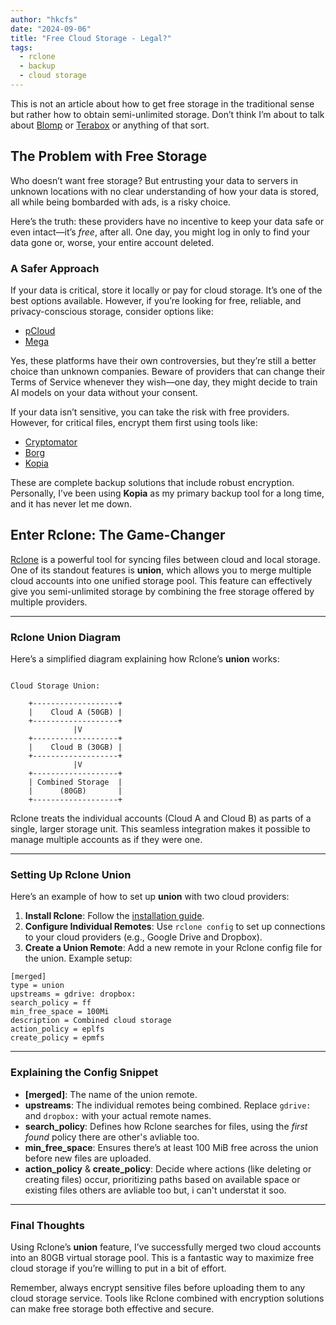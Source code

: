 ```yaml
---
author: "hkcfs"
date: "2024-09-06"
title: "Free Cloud Storage - Legal?"
tags:
  - rclone
  - backup
  - cloud storage
---
```


This is not an article about how to get free storage in the traditional sense but rather how to obtain semi-unlimited storage. Don’t think I’m about to talk about [Blomp](https://www.blomp.com/) or [Terabox](https://www.1024terabox.com/) or anything of that sort.

## The Problem with Free Storage
Who doesn’t want free storage? But entrusting your data to servers in unknown locations with no clear understanding of how your data is stored, all while being bombarded with ads, is a risky choice.

Here’s the truth: these providers have no incentive to keep your data safe or even intact—it’s *free*, after all. One day, you might log in only to find your data gone or, worse, your entire account deleted.

### A Safer Approach
If your data is critical, store it locally or pay for cloud storage. It’s one of the best options available. However, if you’re looking for free, reliable, and privacy-conscious storage, consider options like:
- [pCloud](https://www.pcloud.com/)
- [Mega](https://mega.nz/)

Yes, these platforms have their own controversies, but they’re still a better choice than unknown companies. Beware of providers that can change their Terms of Service whenever they wish—one day, they might decide to train AI models on your data without your consent.

If your data isn’t sensitive, you can take the risk with free providers. However, for critical files, encrypt them first using tools like:
- [Cryptomator](https://cryptomator.org/)
- [Borg](https://www.borgbackup.org/)
- [Kopia](https://kopia.io/)

These are complete backup solutions that include robust encryption. Personally, I’ve been using **Kopia** as my primary backup tool for a long time, and it has never let me down.

## Enter Rclone: The Game-Changer

[Rclone](https://rclone.org/) is a powerful tool for syncing files between cloud and local storage. One of its standout features is **union**, which allows you to merge multiple cloud accounts into one unified storage pool. This feature can effectively give you semi-unlimited storage by combining the free storage offered by multiple providers.

---

### Rclone Union Diagram

Here’s a simplified diagram explaining how Rclone’s **union** works:

```goat {class="cloud_storage_merge" caption="Cloud Storage Consolidation, merging process between two cloud platforms, demonstrating how Cloud A (50GB) and Cloud B (30GB) combine to create a unified storage solution of 80GB total capacity." desc=" Cloud A (50GB) + Cloud B (30GB) -> combine storage (80GB)"}

Cloud Storage Union:

    +-------------------+
    |    Cloud A (50GB) |
    +-------------------+
              |V
    +-------------------+
    |    Cloud B (30GB) |
    +-------------------+
              |V
    +-------------------+
    | Combined Storage  |
    |      (80GB)       |
    +-------------------+
```

Rclone treats the individual accounts (Cloud A and Cloud B) as parts of a single, larger storage unit. This seamless integration makes it possible to manage multiple accounts as if they were one.

---

### Setting Up Rclone Union

Here’s an example of how to set up **union** with two cloud providers:

1. **Install Rclone**: Follow the [installation guide](https://rclone.org/install/).
2. **Configure Individual Remotes**: Use `rclone config` to set up connections to your cloud providers (e.g., Google Drive and Dropbox).
3. **Create a Union Remote**: Add a new remote in your Rclone config file for the union. Example setup:

```config
[merged]
type = union
upstreams = gdrive: dropbox:
search_policy = ff
min_free_space = 100Mi
description = Combined cloud storage
action_policy = eplfs
create_policy = epmfs
```

---

### Explaining the Config Snippet

- **[merged]**: The name of the union remote.
- **upstreams**: The individual remotes being combined. Replace `gdrive:` and `dropbox:` with your actual remote names.
- **search_policy**: Defines how Rclone searches for files, using the *first found* policy there are other's avliable too.
- **min_free_space**: Ensures there’s at least 100 MiB free across the union before new files are uploaded.
- **action_policy** & **create_policy**: Decide where actions (like deleting or creating files) occur, prioritizing paths based on available space or existing files others are avliable too but, i can't understat it soo.

---

### Final Thoughts
Using Rclone’s **union** feature, I’ve successfully merged two cloud accounts into an 80GB virtual storage pool. This is a fantastic way to maximize free cloud storage if you’re willing to put in a bit of effort.

Remember, always encrypt sensitive files before uploading them to any cloud storage service. Tools like Rclone combined with encryption solutions can make free storage both effective and secure.
